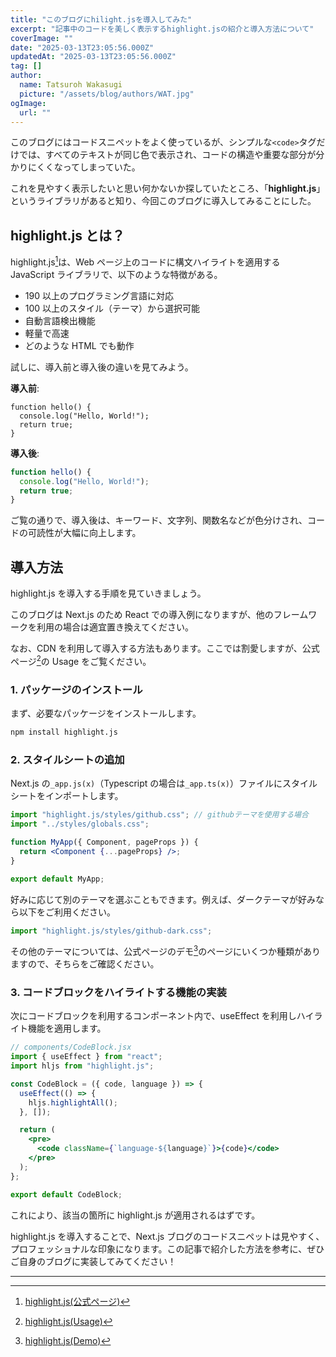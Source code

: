 ```yaml
---
title: "このブログにhilight.jsを導入してみた"
excerpt: "記事中のコードを美しく表示するhighlight.jsの紹介と導入方法について"
coverImage: ""
date: "2025-03-13T23:05:56.000Z"
updatedAt: "2025-03-13T23:05:56.000Z"
tag: []
author:
  name: Tatsuroh Wakasugi
  picture: "/assets/blog/authors/WAT.jpg"
ogImage:
  url: ""
---
```


このブログにはコードスニペットをよく使っているが、シンプルな`<code>`タグだけでは、すべてのテキストが同じ色で表示され、コードの構造や重要な部分が分かりにくくなってしまっていた。

これを見やすく表示したいと思い何かないか探していたところ、「**highlight.js**」というライブラリがあると知り、今回このブログに導入してみることにした。

## highlight.js とは？

highlight.js[^1]は、Web ページ上のコードに構文ハイライトを適用する JavaScript ライブラリで、以下のような特徴がある。

- 190 以上のプログラミング言語に対応
- 100 以上のスタイル（テーマ）から選択可能
- 自動言語検出機能
- 軽量で高速
- どのような HTML でも動作

試しに、導入前と導入後の違いを見てみよう。

**導入前**:

```
function hello() {
  console.log("Hello, World!");
  return true;
}

```

**導入後**:

```jsx
function hello() {
  console.log("Hello, World!");
  return true;
}
```

ご覧の通りで、導入後は、キーワード、文字列、関数名などが色分けされ、コードの可読性が大幅に向上します。

## 導入方法

highlight.js を導入する手順を見ていきましょう。

このブログは Next.js のため React での導入例になりますが、他のフレームワークを利用の場合は適宜置き換えてください。

なお、CDN を利用して導入する方法もあります。ここでは割愛しますが、公式ページ[^2]の Usage をご覧ください。

### 1. パッケージのインストール

まず、必要なパッケージをインストールします。

```bash
npm install highlight.js
```

### 2. スタイルシートの追加

Next.js の`_app.js(x)`（Typescript の場合は`_app.ts(x)`）ファイルにスタイルシートをインポートします。

```jsx
import "highlight.js/styles/github.css"; // githubテーマを使用する場合
import "../styles/globals.css";

function MyApp({ Component, pageProps }) {
  return <Component {...pageProps} />;
}

export default MyApp;
```

好みに応じて別のテーマを選ぶこともできます。例えば、ダークテーマが好みなら以下をご利用ください。

```jsx
import "highlight.js/styles/github-dark.css";
```

その他のテーマについては、公式ページのデモ[^3]のページにいくつか種類がありますので、そちらをご確認ください。

### 3. コードブロックをハイライトする機能の実装

次にコードブロックを利用するコンポーネント内で、useEffect を利用しハイライト機能を適用します。

```jsx
// components/CodeBlock.jsx
import { useEffect } from "react";
import hljs from "highlight.js";

const CodeBlock = ({ code, language }) => {
  useEffect(() => {
    hljs.highlightAll();
  }, []);

  return (
    <pre>
      <code className={`language-${language}`}>{code}</code>
    </pre>
  );
};

export default CodeBlock;
```

これにより、該当の箇所に highlight.js が適用されるはずです。

highlight.js を導入することで、Next.js ブログのコードスニペットは見やすく、プロフェッショナルな印象になります。この記事で紹介した方法を参考に、ぜひご自身のブログに実装してみてください！

---

[^1]: [highlight.js(公式ページ)](<[https://highlightjs.org](https://highlightjs.org/)>)
[^2]: [highlight.js(Usage)](https://highlightjs.org/#usage)
[^3]: [highlight.js(Demo)](https://highlightjs.org/demo)
